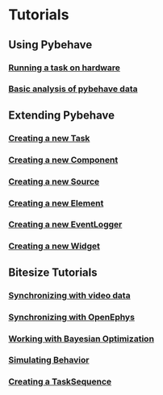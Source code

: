 # Tutorials

## Using Pybehave

### [Running a task on hardware](tutorials/task_on_hardware.md)

### [Basic analysis of pybehave data]()

## Extending Pybehave

### [Creating a new Task](tutorials/creating_task.md)

### [Creating a new Component]()

### [Creating a new Source]()

### [Creating a new Element]()

### [Creating a new EventLogger]()

### [Creating a new Widget]()

## Bitesize Tutorials

### [Synchronizing with video data]()

### [Synchronizing with OpenEphys]()

### [Working with Bayesian Optimization]()

### [Simulating Behavior]()

### [Creating a TaskSequence]()
